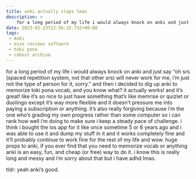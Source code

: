 ```yaml
---
title: anki actually slaps lmao
description: >
    for a long period of my life i would always knock on anki and just say “oh srs (spacex repetition system, not that other srs) will never work for me, i’m just not the type of person for it, sorry.” and then i decided to dig up anki to memorize toki pona vocab, and you know what? it actually works! and it’s great! like it’s so nice to just have something that’s like memrise or quizlet or duolingo except it’s way more flexible and it doesn’t pressure me into paying a subscription or anything. it’s also really forgiving because i’m the one who’s grading my own progress rather than some computer so i can rank how well i’m doing to make sure i keep a steady pace of challenge. i think i bought the ios app for it like once sometime 5 or 6 years ago and i was able to use it and dump my stuff in it and it works completely fine and it’ll probably continue to work fine for the rest of my life and wow. huge props to anki, if you ever find that you need to memorize vocab or anything anki is an easy, fun, and cheap (or free) way to do it. i know this is really long and messy and i’m sorry about that but i have adhd lmao.
date: 2023-02-23T22:56:15.732+00:00
tags:
 - Anki
 - evie reviews software
 - toki pona
 - cohost archive
---
```


for a long period of my life i would always knock on anki and just say “oh srs (spaced repetition system, not that other srs) will never work for me, i’m just not the type of person for it, sorry.” and then i decided to dig up anki to memorize toki pona vocab, and you know what? it actually works! and it’s great! like it’s so nice to just have something that’s like memrise or quizlet or duolingo except it’s way more flexible and it doesn’t pressure me into paying a subscription or anything. it’s also really forgiving because i’m the one who’s grading my own progress rather than some computer so i can rank how well i’m doing to make sure i keep a steady pace of challenge. i think i bought the ios app for it like once sometime 5 or 6 years ago and i was able to use it and dump my stuff in it and it works completely fine and it’ll probably continue to work fine for the rest of my life and wow. huge props to anki, if you ever find that you need to memorize vocab or anything anki is an easy, fun, and cheap (or free) way to do it. i know this is really long and messy and i’m sorry about that but i have adhd lmao.

tldr: yeah anki’s good.